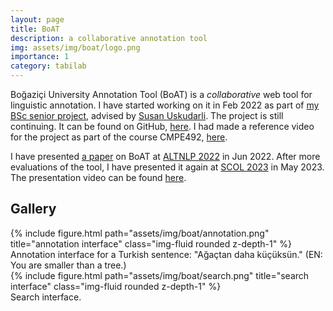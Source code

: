 ```yaml
---
layout: page
title: BoAT
description: a collaborative annotation tool
img: assets/img/boat/logo.png
importance: 1
category: tabilab
---
```


Boğaziçi University Annotation Tool (BoAT) is a _collaborative_ web tool for linguistic annotation. I have started working on it in Feb 2022 as part of [my BSc senior project](https://seniorprojects.cmpe.boun.edu.tr/semesters/2022-spring/a-collaborative-web-tool-for-linguistic-annotation), advised by [Susan Uskudarli](https://cmpe.boun.edu.tr/people/suzan.uskudarli). The project is still continuing. It can be found on GitHub, [here](https://github.com/furkanakkurt1335/boat). I had made a reference video for the project as part of the course CMPE492, [here](https://youtu.be/5OD3j2mlMzc).

I have presented [a paper](https://ceur-ws.org/Vol-3315/paper01.pdf) on BoAT at [ALTNLP 2022](https://www.altnlp.org) in Jun 2022. After more evaluations of the tool, I have presented it again at [SCOL 2023](http://scol.boun.edu.tr/scol/23) in May 2023. The presentation video can be found [here](https://youtu.be/BtRVqgtxK8c).

## Gallery

<div class="row">
    <div class="col-sm mt-3 mt-md-0">
        {% include figure.html path="assets/img/boat/annotation.png" title="annotation interface" class="img-fluid rounded z-depth-1" %}
    </div>
</div>
<div class="caption">
    Annotation interface for a Turkish sentence: "Ağaçtan daha küçüksün." (EN: You are smaller than a tree.)
</div>

<div class="row">
    <div class="col-sm mt-3 mt-md-0">
        {% include figure.html path="assets/img/boat/search.png" title="search interface" class="img-fluid rounded z-depth-1" %}
    </div>
</div>
<div class="caption">
    Search interface.
</div>
